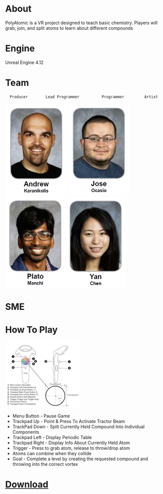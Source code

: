 # About
PolyAtomic is a VR project designed to teach basic chemistry. Players will grab, join, and split atoms to learn about different compounds

# Engine
Unreal Engine 4.12

# Team

      Producer        Lead Programmer          Programmer         Artist
   ![Andrew](https://github.com/JoseOcasio1994/PolyAtomic-VR/blob/master/Resources/Andrew.PNG) ![Jose](https://github.com/JoseOcasio1994/PolyAtomic-VR/blob/master/Resources/Jose.PNG) ![Plato](https://github.com/JoseOcasio1994/PolyAtomic-VR/blob/master/Resources/Plato.PNG) ![Yan](https://github.com/JoseOcasio1994/PolyAtomic-VR/blob/master/Resources/Yan.PNG)
    
# SME

# How To Play
![Controller](https://github.com/JoseOcasio1994/PolyAtomic-VR/blob/master/Resources/Controller.png)

* Menu Button - Pause Game
* Trackpad Up - Point & Press To Activate Tractor Beam
* TrackPad Down - Split Currently Held Compound Into Individual Components
* Trackpad Left - Display Periodic Table
* Trackpad Right - Display Info About Currently Held Atom
* Trigger - Press to grab atom, release to throw/drop atom
* Atoms can combine when they collide
* Goal - Complete a level by creating the requested compound and throwing into the correct vortex

# [Download](https://github.com/JoseOcasio1994/PolyAtomic-VR)
